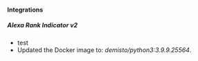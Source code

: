 
#### Integrations
##### Alexa Rank Indicator v2
- test
- Updated the Docker image to: *demisto/python3:3.9.9.25564*.
